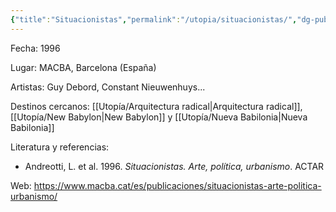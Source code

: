 ```yaml
---
{"title":"Situacionistas","permalink":"/utopia/situacionistas/","dg-publish":true,"tags":["gardenEntry"],"dp-home":null,"dgPassFrontmatter":true,"created":"2025-03-18T11:21:12.000+01:00","updated":"2025-06-04T19:37:31.651+02:00"}
---
```


Fecha: 1996

Lugar: MACBA, Barcelona (España)

Artistas: Guy Debord, Constant Nieuwenhuys...

Destinos cercanos: [[Utopía/Arquitectura radical\|Arquitectura radical]], [[Utopía/New Babylon\|New Babylon]] y [[Utopía/Nueva Babilonia\|Nueva Babilonia]]

Literatura y referencias:
- Andreotti, L. et al. 1996. *Situacionistas. Arte, política, urbanismo*. ACTAR

Web: https://www.macba.cat/es/publicaciones/situacionistas-arte-politica-urbanismo/
